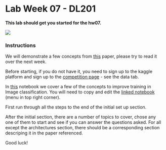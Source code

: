 # Lab Week 07 - DL201

**This lab should get you started for the hw07.**

![](../hw/figs/competition_page.png)  

### Instructions 
  
We will demonstrate a few concepts from [this](https://arxiv.org/abs/1812.01187?utm_source=feedburner&utm_medium=feed&utm_campaign=Feed%3A+arxiv%2FQSXk+%28ExcitingAds%21+cs+updates+on+arXiv.org%29) paper, please try to read it over the next week.  
    
Before starting, if you do not have it, you need to sign up to the kaggle platform and sign up to the [competition page](https://www.kaggle.com/competitions/bird-watch-summer-2022) - see the data tab.
    
In [this](https://www.kaggle.com/dmitryrekesh/week07-lab-fork-me?scriptVersionId=87863149) notebook we cover a few of the concepts to improve training in Image classification. You will need to copy and edit the [linked notebook](https://www.kaggle.com/dmitryrekesh/week07-lab-fork-me?scriptVersionId=87863149) (menu in top right corner). 
  
First run through all the steps to the end of the initial set up section.  
  
After the initial section, there are a number of topics to cover, chose any one of them to start and see if you can answer the questions asked. For all except the architectures section, there should be a corresponding section descriping it in the paper referenced.   
      
Good luck! 
